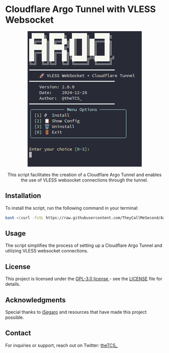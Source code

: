 # Cloudflare Argo Tunnel with VLESS Websocket
<div align="center">
  
[![banner](https://github.com/TheyCallMeSecond/Argo/blob/main/241228_19h04m38s_screenshot.png?raw=true "banner")](https://github.com/TheyCallMeSecond/Argo/blob/main/241228_19h04m38s_screenshot.png?raw=true "banner")

This script facilitates the creation of a Cloudflare Argo Tunnel and enables the use of VLESS websocket connections through the tunnel.

</div>

## Installation

To install the script, run the following command in your terminal:

```bash
bash <(curl -fsSL https://raw.githubusercontent.com/TheyCallMeSecond/Argo/main/argo.sh)
```

## Usage

The script simplifies the process of setting up a Cloudflare Argo Tunnel and utilizing VLESS websocket connections.

## License

This project is licensed under the [GPL-3.0 license ](https://github.com/TheyCallMeSecond/Argo/blob/main/LICENSE) - see the [LICENSE](https://raw.githubusercontent.com/TheyCallMeSecond/Argo/main/LICENSE) file for details.

## Acknowledgments

Special thanks to [iSegaro](https://github.com/iSegaro) and resources that have made this project possible.

## Contact

For inquiries or support, reach out on Twitter: [theTCS_](https://twitter.com/theTCS_)

